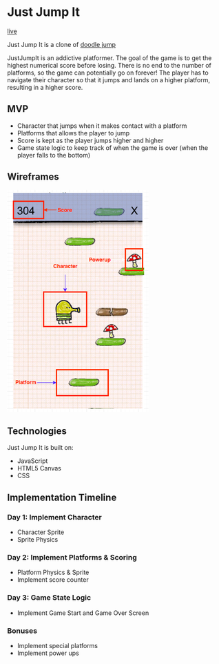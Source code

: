 # Just Jump It
[live](https://kingsleyliao.github.io/JustJumpIt/)

Just Jump It is a clone of [doodle jump](http://doodlejump.org/)

JustJumpIt is an addictive platformer. The goal of the game is to get the highest numerical score before losing. There is no end to the number of platforms, so the game can potentially go on forever! The player has to navigate their character so that it jumps and lands on a higher platform, resulting in a higher score.

## MVP

- Character that jumps when it makes contact with a platform
- Platforms that allows the player to jump
- Score is kept as the player jumps higher and higher
- Game state logic to keep track of when the game is over (when the player falls to the bottom)

## Wireframes

![wireframe](https://github.com/kingsleyliao/JustJumpIt/blob/master/images/wireframe.png)

## Technologies

Just Jump It is built on:
- JavaScript
- HTML5 Canvas
- CSS

## Implementation Timeline

### Day 1: Implement Character
  - Character Sprite
  - Sprite Physics

### Day 2: Implement Platforms & Scoring
  - Platform Physics & Sprite
  - Implement score counter

### Day 3: Game State Logic
  - Implement Game Start and Game Over Screen

### Bonuses  
  - Implement special platforms
  - Implement power ups
